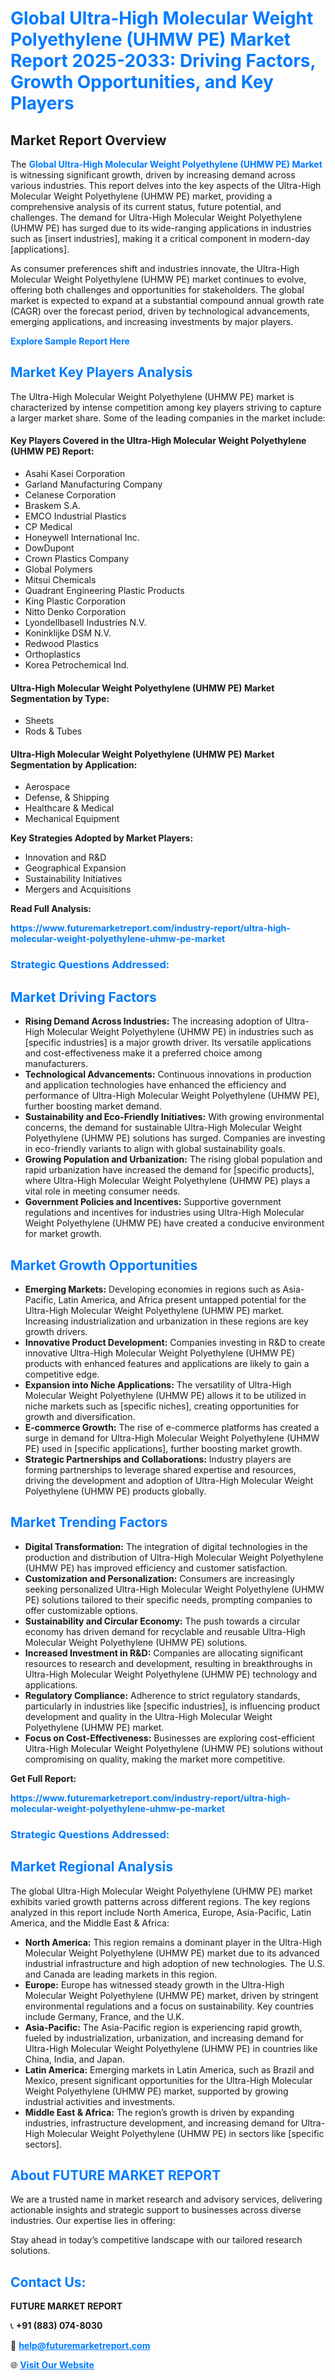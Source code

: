 <h1 style="color: #007BFF;">Global Ultra-High Molecular Weight Polyethylene (UHMW PE) Market Report 2025-2033: Driving Factors, Growth Opportunities, and Key Players</h1>

<section id="overview">
<h2>Market Report Overview</h2>
<p>The <a href="https://www.futuremarketreport.com/industry-report/ultra-high-molecular-weight-polyethylene-uhmw-pe-market" style="color: #007BFF; text-decoration: none;"><strong>Global Ultra-High Molecular Weight Polyethylene (UHMW PE) Market</strong></a> is witnessing significant growth, driven by increasing demand across various industries. This report delves into the key aspects of the Ultra-High Molecular Weight Polyethylene (UHMW PE) market, providing a comprehensive analysis of its current status, future potential, and challenges. The demand for Ultra-High Molecular Weight Polyethylene (UHMW PE) has surged due to its wide-ranging applications in industries such as [insert industries], making it a critical component in modern-day [applications].</p>
<p>As consumer preferences shift and industries innovate, the Ultra-High Molecular Weight Polyethylene (UHMW PE) market continues to evolve, offering both challenges and opportunities for stakeholders. The global market is expected to expand at a substantial compound annual growth rate (CAGR) over the forecast period, driven by technological advancements, emerging applications, and increasing investments by major players.</p>
</section>

<section id="overview">
<p><a href="https://www.futuremarketreport.com/request-sample/reportId=114825" style="color: #007BFF; text-decoration: none;"><strong>Explore Sample Report Here</strong></a></p>
</section>

<section id="key-players">
<h2 style="color: #007BFF;">Market Key Players Analysis</h2>
<p>The Ultra-High Molecular Weight Polyethylene (UHMW PE) market is characterized by intense competition among key players striving to capture a larger market share. Some of the leading companies in the market include:</p>
<h4>Key Players Covered in the Ultra-High Molecular Weight Polyethylene (UHMW PE) Report:</h4>
<ul><li>Asahi Kasei Corporation</li><li>Garland Manufacturing Company</li><li>Celanese Corporation</li><li>Braskem S.A.</li><li>EMCO Industrial Plastics</li><li>CP Medical</li><li>Honeywell International Inc.</li><li>DowDupont</li><li>Crown Plastics Company</li><li>Global Polymers</li><li>Mitsui Chemicals</li><li>Quadrant Engineering Plastic Products</li><li>King Plastic Corporation</li><li>Nitto Denko Corporation</li><li>Lyondellbasell Industries N.V.</li><li>Koninklijke DSM N.V.</li><li>Redwood Plastics</li><li>Orthoplastics</li><li>Korea Petrochemical Ind.</li></ul>
<h4>Ultra-High Molecular Weight Polyethylene (UHMW PE) Market Segmentation by Type:</h4>
<ul><li>Sheets</li><li>Rods &amp; Tubes</li></ul>

<h4>Ultra-High Molecular Weight Polyethylene (UHMW PE) Market Segmentation by Application:</h4>
<ul><li>Aerospace</li><li>Defense, &amp; Shipping</li><li>Healthcare &amp; Medical</li><li>Mechanical Equipment</li></ul>
<p><strong>Key Strategies Adopted by Market Players:</strong></p>
<ul>
<li>Innovation and R&D</li>
<li>Geographical Expansion</li>
<li>Sustainability Initiatives</li>
<li>Mergers and Acquisitions</li>
</ul>
</section>

<section>
<p><strong>Read Full Analysis: </strong></p><a href="https://www.futuremarketreport.com/industry-report/ultra-high-molecular-weight-polyethylene-uhmw-pe-market" style="color: #007BFF; text-decoration: none;"><strong>https://www.futuremarketreport.com/industry-report/ultra-high-molecular-weight-polyethylene-uhmw-pe-market</strong></a>
<h3 style="color: #007BFF;">Strategic Questions Addressed:</h3>
</section>

<section id="driving-factors">
<h2 style="color: #007BFF;">Market Driving Factors</h2>
<ul>
<li><strong>Rising Demand Across Industries:</strong> The increasing adoption of Ultra-High Molecular Weight Polyethylene (UHMW PE) in industries such as [specific industries] is a major growth driver. Its versatile applications and cost-effectiveness make it a preferred choice among manufacturers.</li>
<li><strong>Technological Advancements:</strong> Continuous innovations in production and application technologies have enhanced the efficiency and performance of Ultra-High Molecular Weight Polyethylene (UHMW PE), further boosting market demand.</li>
<li><strong>Sustainability and Eco-Friendly Initiatives:</strong> With growing environmental concerns, the demand for sustainable Ultra-High Molecular Weight Polyethylene (UHMW PE) solutions has surged. Companies are investing in eco-friendly variants to align with global sustainability goals.</li>
<li><strong>Growing Population and Urbanization:</strong> The rising global population and rapid urbanization have increased the demand for [specific products], where Ultra-High Molecular Weight Polyethylene (UHMW PE) plays a vital role in meeting consumer needs.</li>
<li><strong>Government Policies and Incentives:</strong> Supportive government regulations and incentives for industries using Ultra-High Molecular Weight Polyethylene (UHMW PE) have created a conducive environment for market growth.</li>
</ul>
</section>

<section id="growth-opportunities">
<h2 style="color: #007BFF;">Market Growth Opportunities</h2>
<ul>
<li><strong>Emerging Markets:</strong> Developing economies in regions such as Asia-Pacific, Latin America, and Africa present untapped potential for the Ultra-High Molecular Weight Polyethylene (UHMW PE) market. Increasing industrialization and urbanization in these regions are key growth drivers.</li>
<li><strong>Innovative Product Development:</strong> Companies investing in R&D to create innovative Ultra-High Molecular Weight Polyethylene (UHMW PE) products with enhanced features and applications are likely to gain a competitive edge.</li>
<li><strong>Expansion into Niche Applications:</strong> The versatility of Ultra-High Molecular Weight Polyethylene (UHMW PE) allows it to be utilized in niche markets such as [specific niches], creating opportunities for growth and diversification.</li>
<li><strong>E-commerce Growth:</strong> The rise of e-commerce platforms has created a surge in demand for Ultra-High Molecular Weight Polyethylene (UHMW PE) used in [specific applications], further boosting market growth.</li>
<li><strong>Strategic Partnerships and Collaborations:</strong> Industry players are forming partnerships to leverage shared expertise and resources, driving the development and adoption of Ultra-High Molecular Weight Polyethylene (UHMW PE) products globally.</li>
</ul>
</section>

<section id="trending-factors">
<h2 style="color: #007BFF;">Market Trending Factors</h2>
<ul>
<li><strong>Digital Transformation:</strong> The integration of digital technologies in the production and distribution of Ultra-High Molecular Weight Polyethylene (UHMW PE) has improved efficiency and customer satisfaction.</li>
<li><strong>Customization and Personalization:</strong> Consumers are increasingly seeking personalized Ultra-High Molecular Weight Polyethylene (UHMW PE) solutions tailored to their specific needs, prompting companies to offer customizable options.</li>
<li><strong>Sustainability and Circular Economy:</strong> The push towards a circular economy has driven demand for recyclable and reusable Ultra-High Molecular Weight Polyethylene (UHMW PE) solutions.</li>
<li><strong>Increased Investment in R&D:</strong> Companies are allocating significant resources to research and development, resulting in breakthroughs in Ultra-High Molecular Weight Polyethylene (UHMW PE) technology and applications.</li>
<li><strong>Regulatory Compliance:</strong> Adherence to strict regulatory standards, particularly in industries like [specific industries], is influencing product development and quality in the Ultra-High Molecular Weight Polyethylene (UHMW PE) market.</li>
<li><strong>Focus on Cost-Effectiveness:</strong> Businesses are exploring cost-efficient Ultra-High Molecular Weight Polyethylene (UHMW PE) solutions without compromising on quality, making the market more competitive.</li>
</ul>
</section>

<section>
<p><strong>Get Full Report: </strong></p><a href="https://www.futuremarketreport.com/industry-report/ultra-high-molecular-weight-polyethylene-uhmw-pe-market" style="color: #007BFF; text-decoration: none;"><strong>https://www.futuremarketreport.com/industry-report/ultra-high-molecular-weight-polyethylene-uhmw-pe-market</strong></a>
<h3 style="color: #007BFF;">Strategic Questions Addressed:</h3>
</section>


<section id="regional-analysis">
<h2 style="color: #007BFF;">Market Regional Analysis</h2>
<p>The global Ultra-High Molecular Weight Polyethylene (UHMW PE) market exhibits varied growth patterns across different regions. The key regions analyzed in this report include North America, Europe, Asia-Pacific, Latin America, and the Middle East & Africa:</p>
<ul>
<li><strong>North America:</strong> This region remains a dominant player in the Ultra-High Molecular Weight Polyethylene (UHMW PE) market due to its advanced industrial infrastructure and high adoption of new technologies. The U.S. and Canada are leading markets in this region.</li>
<li><strong>Europe:</strong> Europe has witnessed steady growth in the Ultra-High Molecular Weight Polyethylene (UHMW PE) market, driven by stringent environmental regulations and a focus on sustainability. Key countries include Germany, France, and the U.K.</li>
<li><strong>Asia-Pacific:</strong> The Asia-Pacific region is experiencing rapid growth, fueled by industrialization, urbanization, and increasing demand for Ultra-High Molecular Weight Polyethylene (UHMW PE) in countries like China, India, and Japan.</li>
<li><strong>Latin America:</strong> Emerging markets in Latin America, such as Brazil and Mexico, present significant opportunities for the Ultra-High Molecular Weight Polyethylene (UHMW PE) market, supported by growing industrial activities and investments.</li>
<li><strong>Middle East & Africa:</strong> The region’s growth is driven by expanding industries, infrastructure development, and increasing demand for Ultra-High Molecular Weight Polyethylene (UHMW PE) in sectors like [specific sectors].</li>
</ul>
</section>

<footer>
<h2 style="color: #007BFF;">About FUTURE MARKET REPORT</h2>
<p>We are a trusted name in market research and advisory services, delivering actionable insights and strategic support to businesses across diverse industries. Our expertise lies in offering:</p>

<p>Stay ahead in today’s competitive landscape with our tailored research solutions.</p>

<h2 style="color: #007BFF;">Contact Us:</h2>
<p><strong>FUTURE MARKET REPORT</strong></p>
<p>📞 <strong>+91 (883) 074-8030</strong></p>
<p>📧 <strong><a href="mailto:help@futuremarketreport.com" style="color: #007BFF;">help@futuremarketreport.com</a></strong></p>
<p>🌐 <strong><a href="https://www.futuremarketreport.com/" style="color: #007BFF;">Visit Our Website</a></strong></p>
</footer>